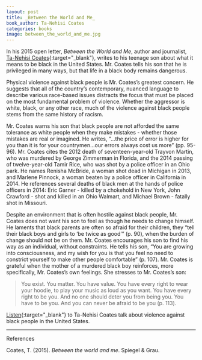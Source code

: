 ```yaml
---
layout: post
title: _Between the World and Me_
book_author: Ta-Nehisi Coates
categories: books
image: between_the_world_and_me.jpg
---
```


In his 2015 open letter, _Between the World and Me_, author and journalist,
[Ta-Nehisi Coates][1]{:target="_blank"}, writes to his teenage son about what it
means to be black in the United States. Mr. Coates tells his son that he is
privileged in many ways, but that life in a black body remains dangerous.

Physical violence against black people is Mr. Coates’s greatest concern. He
suggests that all of the country’s contemporary, nuanced language to describe
various race-based issues distracts the focus that must be placed on the most
fundamental problem of violence. Whether the aggressor is white, black, or any
other race, much of the violence against black people stems from the same
history of racism.

Mr. Coates warns his son that black people are not afforded the same tolerance
as white people when they make mistakes - whether those mistakes are real or
imagined. He writes, “...the price of error is higher for you than it is for
your countrymen...our errors always cost us more” (pp. 95-96). Mr. Coates cites
the 2012 death of seventeen-year-old Trayvon Martin, who was murdered by George
Zimmerman in Florida, and the 2014 passing of twelve-year-old Tamir Rice, who
was shot by a police officer in an Ohio park. He names Renisha McBride, a woman
shot dead in Michigan in 2013, and Marlene Pinnock, a woman beaten by a police
officer in California in 2014. He references several deaths of black men at the
hands of police officers in 2014: Eric Garner - killed by a chokehold in New
York, John Crawford - shot and killed in an Ohio Walmart, and Michael Brown -
fatally shot in Missouri.

Despite an environment that is often hostile against black people, Mr. Coates
does not want his son to feel as though he needs to change himself. He laments
that black parents are often so afraid for their children, they “tell their
black boys and girls to ‘be twice as good’” (p. 90), when the burden of change
should not be on them. Mr. Coates encourages his son to find his way as an
individual, without constraints. He tells his son, “You are growing into
consciousness, and my wish for you is that you feel no need to constrict
yourself to make other people comfortable” (p. 107). Mr. Coates is grateful when
the mother of a murdered black boy reinforces, more specifically, Mr. Coates’s
own feelings. She stresses to Mr. Coates’s son:

> You exist. You matter. You have value. You have every right to wear your
> hoodie, to play your music as loud as you want. You have every right to be
> you. And no one should deter you from being you. You have to be you. And you
> can never be afraid to be you (p. 113).

[Listen][2]{:target="_blank"} to Ta-Nehisi Coates talk about violence against
black people in the United States.

---
References

Coates, T. (2015). _Between the world and me_. Spiegel & Grau.

[1]: https://ta-nehisicoates.com
[2]: https://www.pbs.org/newshour/show/ta-nehisi-coates-accept-violence-african-americans-normal
